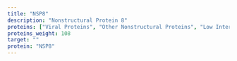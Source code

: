```yaml
---
title: "NSP8"
description: "Nonstructural Protein 8"
proteins: ["Viral Proteins", "Other Nonstructural Proteins", "Low Interest Proteins"]
proteins_weight: 108
target: ""
protein: "NSP8"
---
```


